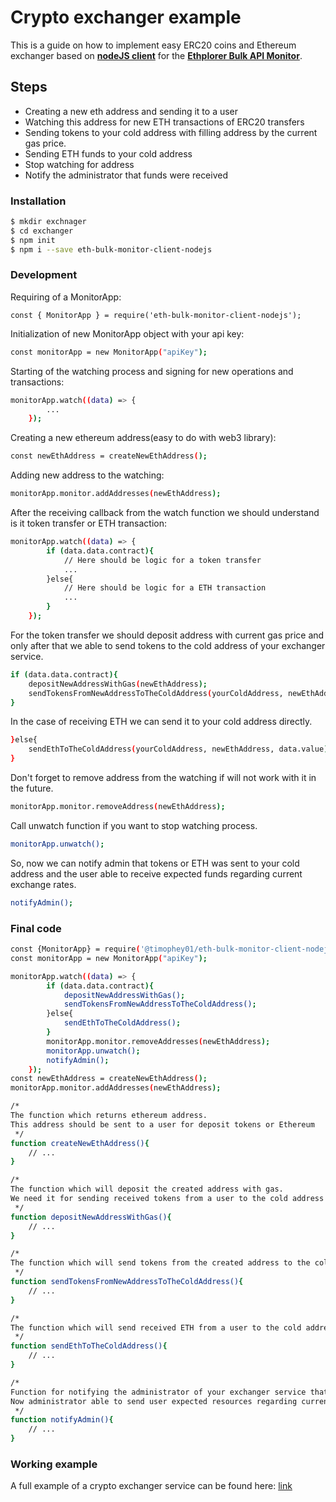 # Crypto exchanger example

This is a guide on how to implement easy ERC20 coins and Ethereum exchanger based on **[nodeJS client](https://github.com/amilabs/eth-bulk-monitor-client-nodejs)** for the **[Ethplorer Bulk API Monitor](https://docs.ethplorer.io/monitor)**.

## Steps

  - Creating a new eth address and sending it to a user
  - Watching this address for new ETH transactions of ERC20 transfers
  - Sending tokens to your cold address with filling address by the current gas price.
  - Sending ETH funds to your cold address
  - Stop watching for address
  - Notify the administrator that funds were received

### Installation

```sh
$ mkdir exchnager 
$ cd exchanger
$ npm init
$ npm i --save eth-bulk-monitor-client-nodejs
```


### Development

Requiring of a MonitorApp:
```
const { MonitorApp } = require('eth-bulk-monitor-client-nodejs');
```

Initialization of new MonitorApp object with your api key:
```sh
const monitorApp = new MonitorApp("apiKey");
```

Starting of the watching process and signing for new operations and transactions:
```sh
monitorApp.watch((data) => {
        ...
    });
```

Creating a new ethereum address(easy to do with web3 library):
```sh
const newEthAddress = createNewEthAddress();
```

Adding new address to the watching:
```sh
monitorApp.monitor.addAddresses(newEthAddress);
```

After the receiving callback from the watch function we should understand is it token transfer or ETH transaction:
```sh
monitorApp.watch((data) => {
        if (data.data.contract){
            // Here should be logic for a token transfer
            ...
        }else{
            // Here should be logic for a ETH transaction
            ...
        }
    });
```

For the token transfer we should deposit address with current gas price and only after that we able to send tokens to the cold address of your exchanger service.
```sh
if (data.data.contract){
    depositNewAddressWithGas(newEthAddress);
    sendTokensFromNewAddressToTheColdAddress(yourColdAddress, newEthAddress, data.value);
}
```

In the case of receiving ETH we can send it to your cold address directly.
```sh
}else{
    sendEthToTheColdAddress(yourColdAddress, newEthAddress, data.value);
}
```

Don't forget to remove address from the watching if will not work with it in the future.
```sh
monitorApp.monitor.removeAddress(newEthAddress);
```

Call unwatch function if you want to stop watching process.
```sh
monitorApp.unwatch();
```

So, now we can notify admin that tokens or ETH was sent to your cold address and the user able to receive expected funds regarding current exchange rates.

```sh
notifyAdmin();
```

### Final code
```sh
const {MonitorApp} = require('@timophey01/eth-bulk-monitor-client-nodejs');
const monitorApp = new MonitorApp("apiKey");

monitorApp.watch((data) => {
        if (data.data.contract){
            depositNewAddressWithGas();
            sendTokensFromNewAddressToTheColdAddress();
        }else{
            sendEthToTheColdAddress();
        }
        monitorApp.monitor.removeAddresses(newEthAddress);
        monitorApp.unwatch();
        notifyAdmin();
    });
const newEthAddress = createNewEthAddress();
monitorApp.monitor.addAddresses(newEthAddress);

/*
The function which returns ethereum address.
This address should be sent to a user for deposit tokens or Ethereum
 */
function createNewEthAddress(){
    // ...
}

/*
The function which will deposit the created address with gas.
We need it for sending received tokens from a user to the cold address of your exchanger service.
 */
function depositNewAddressWithGas(){
    // ...
}

/*
The function which will send tokens from the created address to the cold address of your exchanger service.
 */
function sendTokensFromNewAddressToTheColdAddress(){
    // ...
}

/*
The function which will send received ETH from a user to the cold address of your exchanger service.
 */
function sendEthToTheColdAddress(){
    // ...
}

/*
Function for notifying the administrator of your exchanger service that tokens or ETH received on your cold address.
Now administrator able to send user expected resources regarding current exchange rate.
 */
function notifyAdmin(){
    // ...
}
```


### Working example 
A full example of a crypto exchanger service can be found here: [link](https://github.com/amilabs/crypto-exchanger/tree/main/example)

